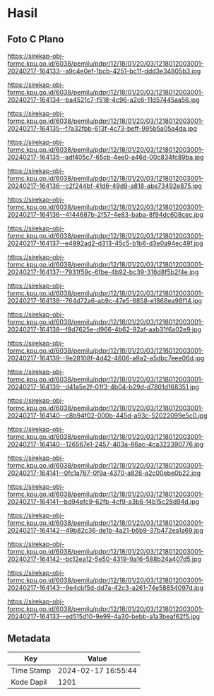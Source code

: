 # Hasil

## Foto C Plano

https://sirekap-obj-formc.kpu.go.id/6038/pemilu/pdpr/12/18/01/20/03/1218012003001-20240217-164133--a9c4e0ef-1bcb-4251-bc11-ddd3e34805b3.jpg

https://sirekap-obj-formc.kpu.go.id/6038/pemilu/pdpr/12/18/01/20/03/1218012003001-20240217-164134--ba4521c7-f518-4c96-a2c6-11d57445aa56.jpg

https://sirekap-obj-formc.kpu.go.id/6038/pemilu/pdpr/12/18/01/20/03/1218012003001-20240217-164135--f7a32fbb-613f-4c73-beff-995b5a05a4da.jpg

https://sirekap-obj-formc.kpu.go.id/6038/pemilu/pdpr/12/18/01/20/03/1218012003001-20240217-164135--adf405c7-65cb-4ee0-a46d-00c834fc89ba.jpg

https://sirekap-obj-formc.kpu.go.id/6038/pemilu/pdpr/12/18/01/20/03/1218012003001-20240217-164136--c2f244bf-41d6-49d9-a818-abe73492e875.jpg

https://sirekap-obj-formc.kpu.go.id/6038/pemilu/pdpr/12/18/01/20/03/1218012003001-20240217-164136--4144687b-2f57-4e83-baba-8f94dc608cec.jpg

https://sirekap-obj-formc.kpu.go.id/6038/pemilu/pdpr/12/18/01/20/03/1218012003001-20240217-164137--e4892ad2-d313-45c5-b1b6-d3e0a94ec49f.jpg

https://sirekap-obj-formc.kpu.go.id/6038/pemilu/pdpr/12/18/01/20/03/1218012003001-20240217-164137--7931f59c-6fbe-4b92-bc39-316d8f5b2f4e.jpg

https://sirekap-obj-formc.kpu.go.id/6038/pemilu/pdpr/12/18/01/20/03/1218012003001-20240217-164138--764d72a6-ab9c-47e5-8858-e1868ea98f14.jpg

https://sirekap-obj-formc.kpu.go.id/6038/pemilu/pdpr/12/18/01/20/03/1218012003001-20240217-164138--f8d7625e-d966-4b62-92af-aab31f6a02e9.jpg

https://sirekap-obj-formc.kpu.go.id/6038/pemilu/pdpr/12/18/01/20/03/1218012003001-20240217-164139--9e28108f-4d42-4606-a9a2-a5dbc7eee06d.jpg

https://sirekap-obj-formc.kpu.go.id/6038/pemilu/pdpr/12/18/01/20/03/1218012003001-20240217-164139--d41a5e2f-01f3-4b04-b29d-d7801d168351.jpg

https://sirekap-obj-formc.kpu.go.id/6038/pemilu/pdpr/12/18/01/20/03/1218012003001-20240217-164140--c8b94f02-000b-445d-a93c-52022099e5c0.jpg

https://sirekap-obj-formc.kpu.go.id/6038/pemilu/pdpr/12/18/01/20/03/1218012003001-20240217-164140--126567e1-2457-403a-86ac-4ca322390776.jpg

https://sirekap-obj-formc.kpu.go.id/6038/pemilu/pdpr/12/18/01/20/03/1218012003001-20240217-164141--0fc1a767-0f9a-4370-a826-a2c00ebe0b22.jpg

https://sirekap-obj-formc.kpu.go.id/6038/pemilu/pdpr/12/18/01/20/03/1218012003001-20240217-164141--bd94efc9-62fb-4cf9-a3b6-f4b15c28d94d.jpg

https://sirekap-obj-formc.kpu.go.id/6038/pemilu/pdpr/12/18/01/20/03/1218012003001-20240217-164142--49b82c36-de1b-4a21-b6b9-37b472ea1a69.jpg

https://sirekap-obj-formc.kpu.go.id/6038/pemilu/pdpr/12/18/01/20/03/1218012003001-20240217-164142--bc12ea12-5e50-4319-9a16-588b24a407d5.jpg

https://sirekap-obj-formc.kpu.go.id/6038/pemilu/pdpr/12/18/01/20/03/1218012003001-20240217-164143--9e4cbf5d-dd7a-42c3-a261-74e58854097d.jpg

https://sirekap-obj-formc.kpu.go.id/6038/pemilu/pdpr/12/18/01/20/03/1218012003001-20240217-164133--ed515d10-9e99-4a30-bebb-a1a3beaf62f5.jpg


## Metadata

| Key        | Value               |
| ---------- | ------------------- |
| Time Stamp | 2024-02-17 16:55:44 |
| Kode Dapil | 1201                |



